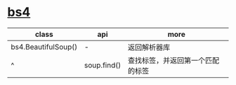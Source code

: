 # [bs4](https://www.crummy.com/software/BeautifulSoup/bs4/doc/)

| class               | api         | more                             |
| ------------------- | ----------- | -------------------------------- |
| bs4.BeautifulSoup() | -           | 返回解析器库                     |
| ^                   | soup.find() | 查找标签，并返回第一个匹配的标签 |
